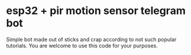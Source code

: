 # esp32 + pir motion sensor telegram bot 
Simple bot made out of sticks and crap according to not such popular tutorials. 
You are welcome to use this code for your purposes.
